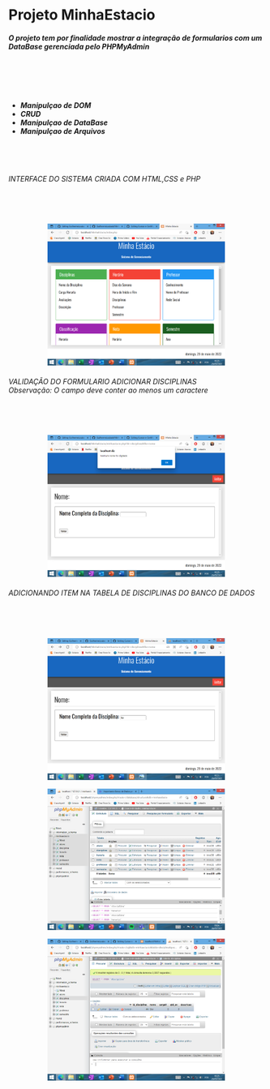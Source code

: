 <h1>Projeto MinhaEstacio</h1>

<h5>O projeto tem por finalidade mostrar a integração de formularios com um DataBase gerenciada pelo <em>PHPMyAdmin</em>
<br></br>
<br></br>
<br></br>

<ul>
    <li>
    Manipulçao de DOM
    </li>
    <li>
    CRUD
    </li>
    <li>
    Manipulçao de DataBase
    </li>
    <li>
    Manipulçao de Arquivos
    </li>

</ul>
</h5>
<br></br>
<h6>INTERFACE DO SISTEMA CRIADA COM HTML,CSS e PHP</h6>
<br></br>
<p align="center">
  <img src="IMG/img1.png" width="350" title="hover text">
</p>

<h6>
VALIDAÇÃO DO FORMULARIO ADICIONAR DISCIPLINAS
<br>
Observação: O campo deve conter ao menos um caractere
</h6>
<br></br>
<p align="center">
  <img src="IMG/img2.png" width="350" title="hover text">
</p>


<h6>
ADICIONANDO ITEM NA TABELA DE DISCIPLINAS DO BANCO DE DADOS 
</h6>
<br></br>
<p align="center">
  <img src="IMG/img3.png" width="350" title="hover text">
</p>
<p align="center">
  <img src="IMG/img4.png" width="350" title="hover text">
</p>
<p align="center">
  <img src="IMG/img5.png" width="350" title="hover text">
</p>



